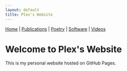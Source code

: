 ```yaml
---
layout: default
title: Plex's Website
---
```


<nav>
    <a href="index.md">Home</a> |
    <a href="Publications.md">Publications</a> |
    <a href="about.md">Poetry</a> |
    <a href="software.md">Software</a> |
    <a href="videos.md">Videos</a>
</nav>

# Welcome to Plex's Website

This is my personal website hosted on GitHub Pages.
